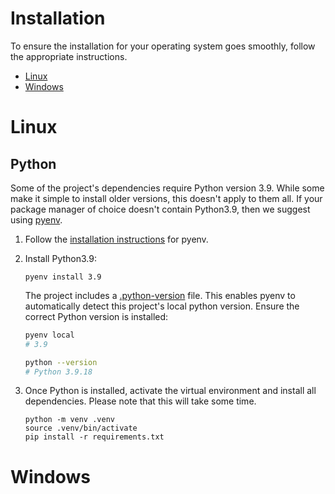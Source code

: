 # Installation

To ensure the installation for your operating system goes smoothly, follow the
appropriate instructions.

- [Linux](#linux)
- [Windows](#windows)

# Linux
## Python
Some of the project's dependencies require Python version 3.9. While some make
it simple to install older versions, this doesn't apply to them all. If your 
package manager of choice doesn't contain Python3.9, then we suggest using
[pyenv](https://github.com/pyenv/pyenv).

1. Follow the [installation instructions](https://github.com/pyenv/pyenv?tab=readme-ov-file#automatic-installer) for pyenv.
2. Install Python3.9:
    ```
    pyenv install 3.9
    ```

    The project includes a [.python-version](../.python-version) file. This
    enables pyenv to automatically detect this project's local python version.
    Ensure the correct Python version is installed:
    ```sh
    pyenv local
    # 3.9

    python --version
    # Python 3.9.18
    ```
3. Once Python is installed, activate the virtual environment and install all
   dependencies. Please note that this will take some time.
   ```
   python -m venv .venv
   source .venv/bin/activate
   pip install -r requirements.txt
   ```

# Windows
